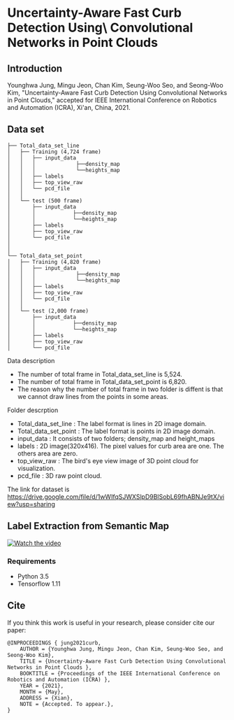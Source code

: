 # Uncertainty-Aware Fast Curb Detection Using\\ Convolutional Networks in Point Clouds
## **Introduction**
Younghwa Jung, Mingu Jeon, Chan Kim, Seung-Woo Seo, and Seong-Woo Kim, "Uncertainty-Aware Fast Curb Detection Using Convolutional Networks in Point Clouds," accepted for IEEE International Conference on Robotics and Automation (ICRA), Xi'an, China, 2021.
## Data set
```
├── Total_data_set_line
│   ├── Training (4,724 frame)
│   │   ├── input_data
│   │   │             ├──density_map 
│   │   │             └──heights_map            
│   │   ├── labels
│   │   ├── top_view_raw
│   │   └── pcd_file
│   │
│   └── test (500 frame)
│       ├── input_data
│       │            ├──density_map 
│       │            └──heights_map
│       ├── labels            
│       ├── top_view_raw
│       └── pcd_file
│
│
└── Total_data_set_point
│   ├── Training (4,820 frame)
│   │   ├── input_data
│   │   │             ├──density_map 
│   │   │             └──heights_map            
│   │   ├── labels
│   │   ├── top_view_raw
│   │   └── pcd_file
│   │
│   └── test (2,000 frame)
│       ├── input_data
│       │            ├──density_map 
│       │            └──heights_map
│       ├── labels            
│       ├── top_view_raw
│       └── pcd_file

```
Data description
* The number of total frame in Total_data_set_line is 5,524.
* The number of total frame in Total_data_set_point is 6,820.
* The reason why the number of total frame in two folder is diffent is that we cannot draw lines from the points in some areas. 

Folder descrption
* Total_data_set_line : The label format is lines in 2D image domain.
* Total_data_set_point : The label format is points in 2D image domain.
* input_data : It consists of two folders; density_map and height_maps
* labels : 2D image(320x416). The pixel values for curb area are one. The others area are zero.
* top_view_raw : The bird's eye view image of 3D point cloud for visualization.
* pcd_file : 3D raw point cloud.

The link for dataset is https://drive.google.com/file/d/1wWIfqSJWXSlpD9BlSobL69fhABNJe9tX/view?usp=sharing

## Label Extraction from Semantic Map

[![Watch the video](https://drive.google.com/uc?export=view&id=1uM0ZzE4l2KcD10db5l6jWYRP02sbAiYr)](https://youtu.be/2d28cw9zb-0)


### Requirements
* Python 3.5
* Tensorflow 1.11

## Cite
If you think this work is useful in your research, please consider cite our paper:
```
@INPROCEEDINGS { jung2021curb,
    AUTHOR = {Younghwa Jung, Mingu Jeon, Chan Kim, Seung-Woo Seo, and Seong-Woo Kim},
    TITLE = {Uncertainty-Aware Fast Curb Detection Using Convolutional Networks in Point Clouds },
    BOOKTITLE = {Proceedings of the IEEE International Conference on Robotics and Automation (ICRA) },
    YEAR = {2021},
    MONTH = {May},
    ADDRESS = {Xian},
    NOTE = {Accepted. To appear.},
}

```



